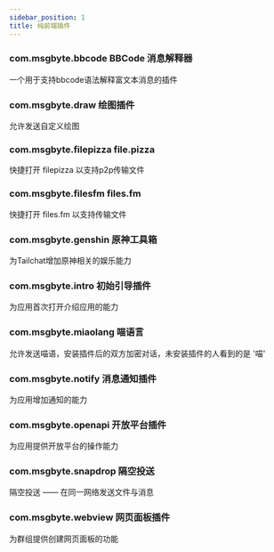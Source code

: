 ```yaml
---
sidebar_position: 1
title: 纯前端插件
---
```


### com.msgbyte.bbcode BBCode 消息解释器

一个用于支持bbcode语法解释富文本消息的插件


### com.msgbyte.draw 绘图插件

允许发送自定义绘图


### com.msgbyte.filepizza file.pizza

快捷打开 filepizza 以支持p2p传输文件


### com.msgbyte.filesfm files.fm

快捷打开 files.fm 以支持传输文件


### com.msgbyte.genshin 原神工具箱

为Tailchat增加原神相关的娱乐能力


### com.msgbyte.intro 初始引导插件

为应用首次打开介绍应用的能力


### com.msgbyte.miaolang 喵语言

允许发送喵语，安装插件后的双方加密对话，未安装插件的人看到的是 '喵'


### com.msgbyte.notify 消息通知插件

为应用增加通知的能力


### com.msgbyte.openapi 开放平台插件

为应用提供开放平台的操作能力


### com.msgbyte.snapdrop 隔空投送

隔空投送 —— 在同一网络发送文件与消息


### com.msgbyte.webview 网页面板插件

为群组提供创建网页面板的功能


